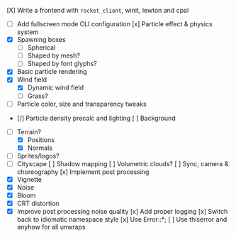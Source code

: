 [X] Write a frontend with `rocket_client`, winit, lewton and cpal
  - [ ] Add fullscreen mode CLI configuration
[x] Particle effect & physics system
  - [x] Spawning boxes
    - [ ] Spherical
    - [ ] Shaped by mesh?
    - [ ] Shaped by font glyphs?
  - [x] Basic particle rendering
  - [x] Wind field
    - [x] Dynamic wind field
    - [ ] Grass?
  - [ ] Particle color, size and transparency tweaks
  - [/] Particle density precalc and lighting
[ ] Background
  - [ ] Terrain?
    - [x] Positions
    - [x] Normals
  - [ ] Sprites/logos?
  - [ ] Cityscape
[ ] Shadow mapping
[ ] Volumetric clouds?
[ ] Sync, camera & choreography
[x] Implement post processing
  - [x] Vignette
  - [x] Noise
  - [x] Bloom
  - [x] CRT distortion
  - [x] Improve post processing noise quality
[x] Add proper logging
[x] Switch back to idiomatic namespace style
[x] Use Error::\*;
[ ] Use thiserror and anyhow for all unwraps
